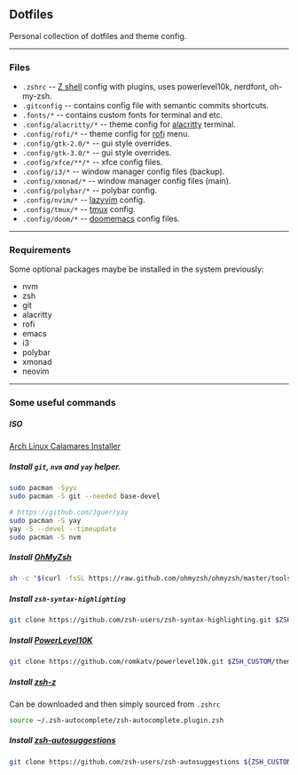 ## Dotfiles
Personal collection of dotfiles and theme config.

---
### Files
- `.zshrc` -- [Z shell](https://github.com/zsh-users/zsh) config with plugins, uses powerlevel10k, nerdfont, oh-my-zsh.
- `.gitconfig` -- contains config file with semantic commits shortcuts. 
- `.fonts/*` -- contains custom fonts for terminal and etc.
- `.config/alacritty/*` -- theme config for [alacritty](https://github.com/alacritty/alacritty) terminal. 
- `.config/rofi/*` -- theme config for [rofi](https://github.com/davatorium/rofi) menu.
- `.config/gtk-2.0/*` -- gui style overrides.
- `.config/gtk-3.0/*` -- gui style overrides.
- `.config/xfce/**/*` -- xfce config files.
- `.config/i3/*` -- window manager config files (backup).
- `.config/xmonad/*` -- window manager config files (main).
- `.config/polybar/*` -- polybar config.
- `.config/nvim/*` -- [lazyvim](https://github.com/LazyVim/LazyVim) config.
- `.config/tmux/*` -- [tmux](https://github.com/tmux/tmux) config.
- `.config/doom/*` -- [doomemacs](https://github.com/doomemacs/doomemacs) config files.

---
### Requirements
Some optional packages maybe be installed in the system previously:
- nvm
- zsh
- git
- alacritty
- rofi
- emacs
- i3
- polybar
- xmonad
- neovim

---
### Some useful commands

##### ISO
[Arch Linux Calamares Installer](https://alci.online/downloads/)

##### Install `git`, `nvm` and `yay` helper.
```bash
sudo pacman -Syyu
sudo pacman -S git --needed base-devel

# https://github.com/Jguer/yay
sudo pacman -S yay
yay -S --devel --timeupdate
sudo pacman -S nvm
```

##### Install [OhMyZsh](https://ohmyz.sh/)
```bash
sh -c "$(curl -fsSL https://raw.github.com/ohmyzsh/ohmyzsh/master/tools/install.sh)"
```

##### Install `zsh-syntax-highlighting`
```bash
git clone https://github.com/zsh-users/zsh-syntax-highlighting.git $ZSH_CUSTOM/plugins/zsh-syntax-highlighting
```

##### Install [PowerLevel10K](https://github.com/romkatv/powerlevel10k)
```bash
git clone https://github.com/romkatv/powerlevel10k.git $ZSH_CUSTOM/themes/powerlevel10k
```

##### Install [zsh-z](https://github.com/agkozak/zsh-z#installation)
Can be downloaded and then simply sourced from `.zshrc`
```bash
source ~/.zsh-autocomplete/zsh-autocomplete.plugin.zsh
```

##### Install [zsh-autosuggestions](https://github.com/zsh-users/zsh-autosuggestions)
```bash
git clone https://github.com/zsh-users/zsh-autosuggestions ${ZSH_CUSTOM:-~/.oh-my-zsh/custom}/plugins/zsh-autosuggestions
```
